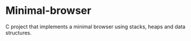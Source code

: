# Minimal-browser
C project that implements a minimal browser using stacks, heaps and data structures.
